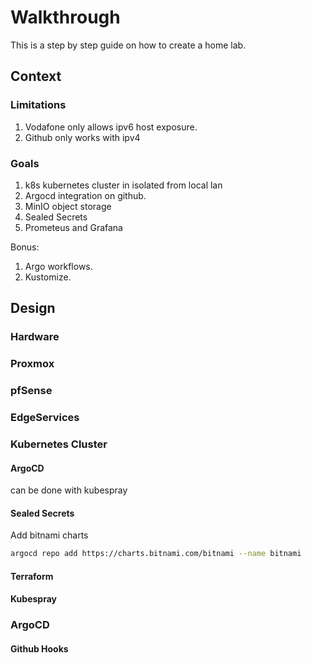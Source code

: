 # Walkthrough

This is a step by step guide on how to create a home lab.

## Context

### Limitations

1. Vodafone only allows ipv6 host exposure.
1. Github only works with ipv4

### Goals

1. k8s kubernetes cluster in isolated from local lan
1. Argocd integration on github.
1. MinIO object storage
1. Sealed Secrets
1. Prometeus and Grafana

Bonus:

1. Argo workflows.
1. Kustomize.

## Design

### Hardware

### Proxmox

### pfSense

### EdgeServices

### Kubernetes Cluster

#### ArgoCD

can be done with kubespray

#### Sealed Secrets

Add bitnami charts

```sh
argocd repo add https://charts.bitnami.com/bitnami --name bitnami
```

#### Terraform

#### Kubespray

### ArgoCD

#### Github Hooks
